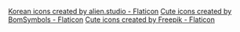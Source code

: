 <a href="https://www.flaticon.com/free-icons/korean" title="korean icons">Korean icons created by alien.studio - Flaticon</a>
<a href="https://www.flaticon.com/free-icons/cute" title="cute icons">Cute icons created by BomSymbols - Flaticon</a>
<a href="https://www.flaticon.com/free-icons/cute" title="cute icons">Cute icons created by Freepik - Flaticon</a>